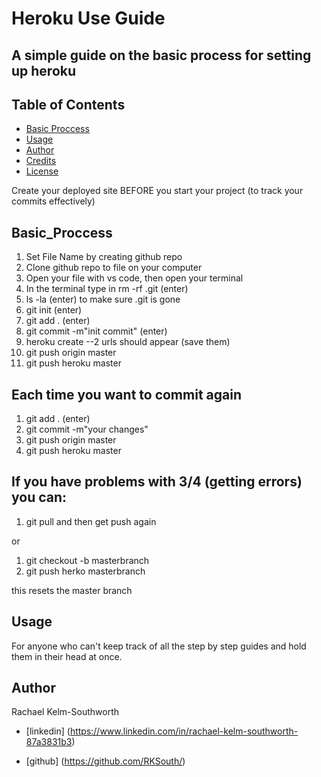 # Heroku Use Guide
## A simple guide on the basic process for setting up heroku

## Table of Contents
* [Basic Proccess](#Basic_Proccess)
* [Usage](#Usage)
* [Author](#Author)
* [Credits](#Credits)
* [License](#License)


Create your deployed site BEFORE you start your project (to track your commits effectively)

## Basic_Proccess

1. Set File Name by creating github repo
2. Clone github repo to file on your computer
3. Open your file with vs code, then open your terminal
4. In the terminal type in rm -rf .git (enter)
5. ls -la (enter) to make sure .git is gone
6. git init (enter)
7. git add . (enter)
8. git commit -m"init commit" (enter)
9. heroku create --2 urls should appear (save them)
10. git push origin master
11. git push heroku master

## Each time you want to commit again

1. git add . (enter)
2. git commit -m"your changes"
3. git push origin master
4. git push heroku master

## If you have problems with 3/4 (getting errors) you can:
1. git pull and then get push again

or

1. git checkout -b masterbranch
2. git push herko masterbranch

this resets the master branch

## Usage

For anyone who can't keep track of all the step by step guides and hold them in their head at once. 

## Author

Rachael Kelm-Southworth

* [linkedin] (https://www.linkedin.com/in/rachael-kelm-southworth-87a3831b3) 

* [github] (https://github.com/RKSouth/)